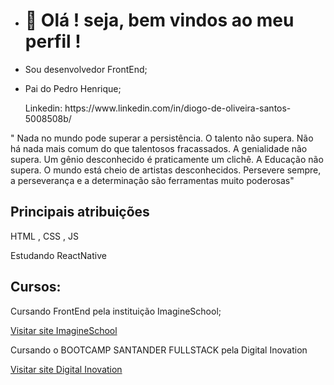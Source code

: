 - <h1>👋 Olá ! seja, bem vindos ao meu perfil ! </h1>
- <p> Sou desenvolvedor FrontEnd;
- <p> Pai do Pedro Henrique;
  <p> Linkedin: https://www.linkedin.com/in/diogo-de-oliveira-santos-5008508b/
  <p> 
" Nada no mundo pode superar a persistência. O talento não supera. Não há nada mais comum do que talentosos fracassados. A genialidade não supera. Um gênio desconhecido é praticamente um clichê.  A Educação não supera. O mundo está cheio de artistas desconhecidos. Persevere sempre, a perseverança e a determinação são ferramentas muito  poderosas"

 <h2> Principais atribuições </h2>
 
  HTML , CSS , JS
  <p> Estudando ReactNative </p>
  
  <h2> Cursos: </h2>
  <p> Cursando FrontEnd pela instituição ImagineSchool; </p>
   <a href="https://imagineschool.com.br">Visitar site ImagineSchool</a> 
  <p> Cursando o BOOTCAMP SANTANDER FULLSTACK pela Digital Inovation </p>
  <a href="https://web.digitalinnovation.one/">Visitar site Digital Inovation</a> 
  
 
